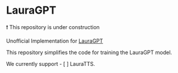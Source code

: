 # LauraGPT

:heavy_exclamation_mark: This repository is under construction

Unofficial Implementation for [LauraGPT](https://arxiv.org/abs/2310.04673)

This repository simplifies the code for training the LauraGPT model.

We currently support
    - [ ] LauraTTS.
